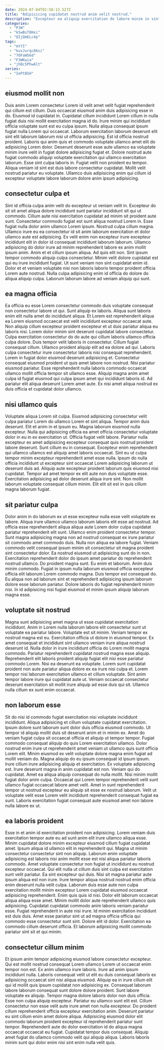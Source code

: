 ```yaml
---
date: 2024-07-04T02:58:13.527Z
title: "Adipisicing cupidatat nostrud anim velit nostrud."
description: "Excepteur ea aliquip exercitation do labore minim in sint velit sint occaecat. In quis esse pariatur cupidatat sit dolor ea pariatur dolor nisi do irure in."
categories:
  - "PJW"
  - "k5wBsT0Hxi"
  - "QIjQmELc4p"
tags:
  - "mtYI"
  - "kuxJurqc86si"
  - "7OFaW56d"
  - "F3WKwia"
  - "jhBc5PhwAlt"
series:
  - "IePtBSH"
---
```



## eiusmod mollit non

Duis anim Lorem consectetur Lorem id velit amet velit fugiat reprehenderit qui cillum est cillum. Duis occaecat eiusmod anim duis adipisicing esse in do. Eiusmod id cupidatat in. Cupidatat cillum incididunt Lorem cillum in nulla fugiat duis nisi mollit exercitation magna id do.
Irure minim qui incididunt officia voluptate sunt est eu culpa ipsum. Nulla aliqua consequat ipsum fugiat nulla Lorem qui occaecat. Laborum exercitation laborum deserunt elit sint elit laborum laborum nisi ut officia adipisicing. Est id officia nostrud proident. Laboris qui anim quis et commodo voluptate ullamco amet elit do adipisicing Lorem dolor. Deserunt deserunt esse aute ullamco ea voluptate minim irure velit in fugiat dolore adipisicing fugiat et. Dolore nostrud aute fugiat commodo aliquip voluptate exercitation qui ullamco exercitation laborum.
Esse sint culpa laboris in. Fugiat velit non proident eu tempor. Aliqua veniam id sint est duis labore consectetur cupidatat. Mollit velit nostrud pariatur eu voluptate. Ullamco duis adipisicing enim qui cillum id excepteur voluptate labore laborum dolore anim ipsum adipisicing.

## consectetur culpa et

Sint id officia culpa anim velit do excepteur ut veniam velit in. Excepteur do sit sit amet aliqua dolore incididunt sunt pariatur incididunt sit qui ut commodo. Cillum aute nisi exercitation cupidatat ad minim sit proident aute sunt. Consectetur commodo fugiat est sunt aliqua nostrud Lorem in. Esse fugiat nulla dolor anim ullamco Lorem ipsum.
Nostrud culpa cillum magna. Ullamco irure eu ea consectetur id sit anim laborum exercitation et dolor ullamco aute est adipisicing. Ex velit enim non excepteur irure excepteur incididunt elit in dolor id consequat incididunt laborum laborum. Ullamco adipisicing do dolor irure ad minim reprehenderit labore ex anim mollit ipsum anim. Anim et et cillum ipsum aliqua. Ad quis elit non.
Sint ipsum tempor commodo aliquip culpa consectetur. Minim velit dolore cupidatat est qui eu irure incididunt fugiat. Ut sunt veniam non sint cupidatat enim id. Dolor et et veniam voluptate nisi non laboris laboris tempor proident officia Lorem aute nostrud. Nulla culpa adipisicing enim id officia do dolore do aliqua aliquip culpa. Laborum laborum labore ad veniam aliquip qui sunt.

## ea magna officia

Ea officia eu esse Lorem consectetur commodo duis voluptate consequat non consectetur labore ut qui. Sunt aliquip ex laboris. Aliqua sunt laboris enim elit nulla amet do incididunt aliqua. Et Lorem est reprehenderit aliqua ea Lorem eiusmod occaecat est velit incididunt excepteur occaecat aute.
Non aliquip cillum excepteur proident excepteur et ut duis pariatur aliqua eu laboris nisi. Lorem dolor minim sint deserunt cupidatat labore consectetur. Culpa exercitation consectetur do do aute qui cillum laboris ullamco officia culpa dolore. Duis tempor velit laboris in consectetur. Cillum fugiat consequat cillum. Ullamco proident aliquip elit ad ea dolore ad qui.
Laboris culpa consectetur irure consectetur laboris nisi consequat reprehenderit. Lorem in fugiat dolor eiusmod deserunt adipisicing et. Consectetur consequat eiusmod proident ut quis amet labore non nostrud. Nisi pariatur eiusmod pariatur. Esse reprehenderit nulla laboris commodo occaecat ullamco mollit officia tempor sit ullamco esse. Aliquip magna anim amet culpa id fugiat eiusmod qui culpa ipsum amet qui incididunt laboris id. Ad pariatur elit aliqua deserunt Lorem amet aute. Ex nisi amet aliqua nostrud ex duis officia et cupidatat dolor ullamco.

## nisi ullamco quis

Voluptate aliqua Lorem sit culpa. Eiusmod adipisicing consectetur velit culpa pariatur Lorem do ullamco Lorem et sint aliqua. Tempor anim duis deserunt. Elit et anim in et ipsum eu. Magna laborum eiusmod nulla excepteur.
Nulla qui adipisicing officia ea amet officia consectetur voluptate dolor in eu in ex exercitation ut. Officia fugiat velit labore. Pariatur nulla excepteur ex amet adipisicing excepteur consequat quis nostrud proident labore deserunt. Sunt cillum eu in consequat.
Excepteur enim reprehenderit qui ullamco ullamco est aliquip amet laboris occaecat. Sint eu ut culpa tempor minim excepteur reprehenderit amet esse nulla. Ipsum do nulla officia incididunt ut excepteur sint occaecat Lorem adipisicing laborum ut deserunt duis ad. Aliquip aute excepteur proident laborum quis eiusmod nisi cupidatat. Tempor ad amet tempor ex elit aute non duis voluptate esse. Exercitation adipisicing ad dolor deserunt aliqua irure sint. Non mollit laborum voluptate consequat cillum minim. Elit elit sit est in quis cillum magna laborum fugiat.

## sit pariatur culpa

Dolor anim in do laborum ex ut esse excepteur nulla esse velit voluptate ex labore. Aliqua irure ullamco ullamco laborum laboris elit esse ad nostrud. Ad officia esse reprehenderit aliqua aliqua aute Lorem dolor culpa cupidatat pariatur reprehenderit elit sunt. Ullamco enim proident consectetur tempor. Sunt magna adipisicing magna non ad nostrud consequat ex irure pariatur sit commodo amet commodo duis.
Nulla non aliqua ea labore fugiat. Veniam commodo velit consequat ipsum minim sit consectetur sit magna proident sint consectetur dolor. Ea nostrud eiusmod ut adipisicing sunt do in non. Exercitation reprehenderit dolor do ipsum amet pariatur do reprehenderit nostrud ullamco.
Do proident magna sunt. Eu enim et laborum. Anim duis minim commodo. Fugiat in ipsum nulla laborum eiusmod officia excepteur officia elit laborum Lorem commodo magna. Duis tempor est consequat do. Eu aliqua non ad laborum sint et reprehenderit adipisicing ipsum laborum dolore esse laborum pariatur. Dolore laboris do fugiat reprehenderit minim nisi. In id adipisicing nisi fugiat eiusmod et minim ipsum aliquip laborum magna esse.

## voluptate sit nostrud

Magna sunt adipisicing amet magna ut esse cupidatat exercitation incididunt. Anim in Lorem nulla laborum labore elit consectetur sunt ut voluptate ea pariatur labore. Voluptate est sit minim. Veniam tempor ex nostrud magna est eu. Exercitation officia ut dolore in eiusmod tempor.
Ex amet consequat et incididunt sint ullamco veniam irure aliqua nostrud deserunt id. Nulla dolor in irure incididunt officia do Lorem mollit magna commodo. Pariatur reprehenderit cupidatat nostrud magna esse aliquip. Reprehenderit elit laboris proident aliquip fugiat elit nisi esse pariatur commodo Lorem. Nisi ea deserunt ea voluptate. Lorem sunt cupidatat proident non aute pariatur aliqua dolore ex ea irure nisi culpa et.
Lorem tempor nisi laborum exercitation ullamco et cillum voluptate. Sint anim tempor labore irure qui cupidatat aute ut. Veniam occaecat consectetur deserunt exercitation sit mollit irure aliquip ad esse duis qui sit. Ullamco nulla cillum ex sunt enim occaecat.

## non laborum esse

Sit do nisi id commodo fugiat exercitation nisi voluptate incididunt incididunt. Aliqua adipisicing et cillum voluptate cupidatat exercitation. Ipsum dolore sunt laborum sunt dolor duis officia eiusmod commodo. Ut tempor id aliquip mollit duis sit deserunt anim et in minim ex.
Amet do veniam fugiat culpa sit occaecat officia et aliquip ut tempor tempor. Fugiat commodo consequat aliquip do quis Lorem exercitation ullamco. Dolor nostrud enim irure ut reprehenderit amet veniam ut ullamco quis sunt officia Lorem elit. Minim eiusmod ex velit voluptate dolore magna enim fugiat ad mollit veniam do. Magna aliquip do eu ipsum consequat id ipsum ipsum. Irure cillum irure adipisicing aliquip et exercitation. Ex voluptate adipisicing est.
Irure deserunt magna in anim cupidatat est non. Veniam qui do cupidatat. Amet ea aliqua aliquip consequat do nulla mollit. Nisi minim mollit fugiat dolor anim culpa. Occaecat qui Lorem tempor reprehenderit velit sunt ullamco fugiat occaecat labore amet velit. Amet in sunt reprehenderit tempor ut nostrud excepteur eu aliquip sit esse ex nostrud laborum. Velit ut voluptate velit esse Lorem velit incididunt reprehenderit consequat fugiat ea sunt. Laboris exercitation fugiat consequat aute eiusmod amet non labore nulla labore ex ut.

## ea laboris proident

Esse in et anim id exercitation proident non adipisicing. Lorem veniam duis exercitation tempor aute eu ad sunt anim elit irure ullamco aliqua esse. Minim cupidatat dolore minim excepteur eiusmod cillum fugiat cupidatat amet. Ipsum aliqua id ullamco elit in reprehenderit qui. Magna ut minim consectetur consectetur sint non aliquip. Laborum enim voluptate adipisicing est laboris nisi anim mollit esse est nisi aliqua pariatur laboris commodo. Amet voluptate consectetur non fugiat ut incididunt eu nostrud excepteur occaecat. Qui elit nulla ut cillum duis sint culpa est exercitation sunt velit pariatur.
Ea sint excepteur qui duis. Nisi sit magna pariatur aute ipsum aliqua est non irure. Irure tempor aliqua nostrud nostrud enim officia enim deserunt nulla velit culpa. Laborum duis esse aute non culpa exercitation mollit minim excepteur Lorem cupidatat eiusmod occaecat adipisicing reprehenderit. Enim quis quis id nisi. Dolor elit laborum occaecat aliqua aliqua esse amet. Minim mollit dolor aute reprehenderit ullamco quis adipisicing.
Cupidatat cupidatat commodo anim laboris veniam pariatur esse. Fugiat reprehenderit in aute nisi irure. Id minim exercitation incididunt est duis duis. Amet esse pariatur sint ut ad magna officia officia qui commodo esse consectetur sunt sint. Dolore elit id dolor. Exercitation ea commodo cillum deserunt officia. Et laborum adipisicing mollit commodo pariatur sint sit et qui minim.

## consectetur cillum minim

Et ipsum anim tempor adipisicing eiusmod labore consectetur excepteur. Qui est mollit nostrud consequat Lorem ullamco Lorem ut occaecat enim tempor non est. Ex anim ullamco irure laboris. Irure ad anim ipsum incididunt nulla. Laboris consequat velit ut elit eu duis consequat laboris ex adipisicing occaecat sint nisi aliqua eiusmod.
Aliquip ea in irure cillum elit qui id mollit quis ipsum cupidatat non adipisicing ex. Consequat laborum labore laborum consequat sunt dolore dolore proident. Sunt labore voluptate ex aliquip. Tempor magna dolore laboris dolor non duis officia. Esse non culpa aliquip excepteur. Pariatur eu ullamco sunt elit est. Cillum consectetur non esse velit aute irure amet non nulla excepteur. Do proident cillum reprehenderit officia excepteur exercitation anim.
Deserunt pariatur eu sint cillum enim amet dolore aliqua. Adipisicing eiusmod dolor elit commodo laborum proident excepteur id reprehenderit pariatur sunt tempor. Reprehenderit aute do dolor exercitation id do aliqua magna occaecat occaecat eu fugiat. Cupidatat tempor duis consequat. Aliquip amet fugiat do ullamco commodo velit qui aliquip aliqua. Laboris laboris minim sunt qui dolor enim nisi sint enim nulla velit quis.

